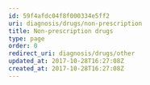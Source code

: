 ```yaml
---
id: 59f4afdc04f8f000334e5ff2
uri: diagnosis/drugs/non-prescription
title: Non-prescription drugs
type: page
order: 0
redirect_uri: diagnosis/drugs/other
updated_at: 2017-10-28T16:27:08Z
created_at: 2017-10-28T16:27:08Z
---
```


